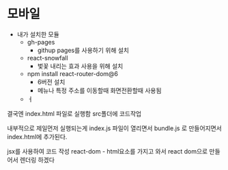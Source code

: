 # 모바일

* 내가 설치한 모듈
  * gh-pages
    * githup pages를 사용하기 위해 설치
  * react-snowfall
    * 벛꽃 내리는 효과 사용을 위해 설치
  * npm install react-router-dom@6
    * 6버전 설치
    * 메뉴나 특정 주소를 이동할때 화면전환할때 사용됨
  * ㅓ

결국엔 index.html 파일로 실행함
src폴더에 코드작업

내부적으로 제일먼저 실행되는게 index.js 파일이 열리면서 
bundle.js 로 만들어지면서 index.html에 추가된다.

jsx를 사용하여 코드 작성
react-dom - html요소를 가지고 와서 react dom으로 만들어서 렌더링 하겠다 
